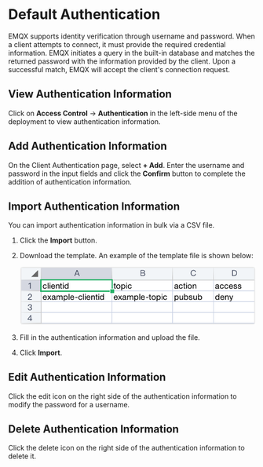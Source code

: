 # Default Authentication

EMQX supports identity verification through username and password. When a client attempts to connect, it must provide the required credential information. EMQX initiates a query in the built-in database and matches the returned password with the information provided by the client. Upon a successful match, EMQX will accept the client's connection request.

## View Authentication Information

Click on **Access Control** -> **Authentication** in the left-side menu of the deployment to view authentication information.

## Add Authentication Information

On the Client Authentication page, select **+ Add**. Enter the username and password in the input fields and click the **Confirm** button to complete the addition of authentication information.

## Import Authentication Information

You can import authentication information in bulk via a CSV file.

1. Click the **Import** button.

2. Download the template. An example of the template file is shown below:

   [![auth_csv](./_assets/auth_csv.png)](https://github.com/emqx/cloud-docs/blob/0cad09e14d2a1c201a366e6536ef5d6e46f27af3/en_US/deployments/_assets/auth_csv.png)

3. Fill in the authentication information and upload the file.

4. Click **Import**.

## Edit Authentication Information

Click the edit icon on the right side of the authentication information to modify the password for a username.

## Delete Authentication Information

Click the delete icon on the right side of the authentication information to delete it.
